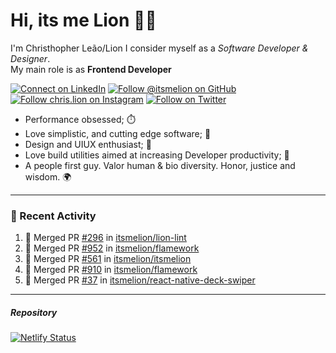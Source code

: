 # Hi, its me Lion 👋🦁

I'm Christhopher Leão/Lion
I consider myself as a _Software Developer & Designer_.<br/>My main role is as <b>Frontend Developer</b>
<br />

[![Connect on LinkedIn](https://img.shields.io/badge/--linkedin?label=LinkedIn&logo=LinkedIn&style=social)](https://www.linkedin.com/in/chrislion)
[![Follow @itsmelion on GitHub](https://img.shields.io/github/followers/itsmelion?label=follow%20%40itsmeLion&style=social)](https://github.com/itsmelion)
[![Follow chris.lion on Instagram](https://img.shields.io/badge/--instagram?label=@chris.lion&logo=Instagram&style=social)](https://instagram.com/chris.lion)
[![Follow on Twitter](https://img.shields.io/badge/--twitter?label=@ChrisLion_me&logo=Twitter&style=social)](https://twitter.com/chrislion_me)

- Performance obsessed; ⏱️
- Love simplistic, and cutting edge software; 📆
- Design and UIUX enthusiast; 🎨
- Love build utilities aimed at increasing Developer productivity; 🧰
- A people first guy. Valor human & bio diversity. Honor, justice and wisdom. 🌍

---
### 📰 Recent Activity

<!--START_SECTION:activity-->
1. 🎉 Merged PR [#296](https://github.com/itsmelion/lion-lint/pull/296) in [itsmelion/lion-lint](https://github.com/itsmelion/lion-lint)
2. 🎉 Merged PR [#952](https://github.com/itsmelion/flamework/pull/952) in [itsmelion/flamework](https://github.com/itsmelion/flamework)
3. 🎉 Merged PR [#561](https://github.com/itsmelion/itsmelion/pull/561) in [itsmelion/itsmelion](https://github.com/itsmelion/itsmelion)
4. 🎉 Merged PR [#910](https://github.com/itsmelion/flamework/pull/910) in [itsmelion/flamework](https://github.com/itsmelion/flamework)
5. 🎉 Merged PR [#37](https://github.com/itsmelion/react-native-deck-swiper/pull/37) in [itsmelion/react-native-deck-swiper](https://github.com/itsmelion/react-native-deck-swiper)
<!--END_SECTION:activity-->

___

##### Repository
[![Netlify Status](https://api.netlify.com/api/v1/badges/9e2e6136-1ab9-42fc-8d4e-188512d5d841/deploy-status)](https://app.netlify.com/sites/lion-portfolio/deploys)
